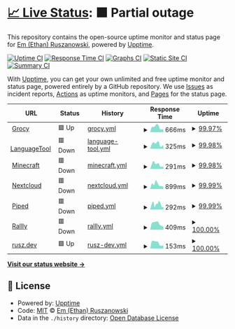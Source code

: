 # [📈 Live Status](https://ethanrusz.github.io/status): <!--live status--> **🟧 Partial outage**

This repository contains the open-source uptime monitor and status page for [Em (Ethan) Ruszanowski](https://rusz.dev), powered by [Upptime](https://github.com/upptime/upptime).

[![Uptime CI](https://github.com/ethanrusz/status/workflows/Uptime%20CI/badge.svg)](https://github.com/ethanrusz/status/actions?query=workflow%3A%22Uptime+CI%22)
[![Response Time CI](https://github.com/ethanrusz/status/workflows/Response%20Time%20CI/badge.svg)](https://github.com/ethanrusz/status/actions?query=workflow%3A%22Response+Time+CI%22)
[![Graphs CI](https://github.com/ethanrusz/status/workflows/Graphs%20CI/badge.svg)](https://github.com/ethanrusz/status/actions?query=workflow%3A%22Graphs+CI%22)
[![Static Site CI](https://github.com/ethanrusz/status/workflows/Static%20Site%20CI/badge.svg)](https://github.com/ethanrusz/status/actions?query=workflow%3A%22Static+Site+CI%22)
[![Summary CI](https://github.com/ethanrusz/status/workflows/Summary%20CI/badge.svg)](https://github.com/ethanrusz/status/actions?query=workflow%3A%22Summary+CI%22)

With [Upptime](https://upptime.js.org), you can get your own unlimited and free uptime monitor and status page, powered entirely by a GitHub repository. We use [Issues](https://github.com/ethanrusz/status/issues) as incident reports, [Actions](https://github.com/ethanrusz/status/actions) as uptime monitors, and [Pages](https://ethanrusz.github.io/status) for the status page.

<!--start: status pages-->
<!-- This summary is generated by Upptime (https://github.com/upptime/upptime) -->
<!-- Do not edit this manually, your changes will be overwritten -->
<!-- prettier-ignore -->
| URL | Status | History | Response Time | Uptime |
| --- | ------ | ------- | ------------- | ------ |
| <img alt="" src="https://icons.duckduckgo.com/ip3/grocy.beans.team.ico" height="13"> [Grocy](https://grocy.beans.team) | 🟩 Up | [grocy.yml](https://github.com/ethanrusz/status/commits/HEAD/history/grocy.yml) | <details><summary><img alt="Response time graph" src="./graphs/grocy/response-time-week.png" height="20"> 666ms</summary><br><a href="https://ethanrusz.github.io/status/history/grocy"><img alt="Response time 711" src="https://img.shields.io/endpoint?url=https%3A%2F%2Fraw.githubusercontent.com%2Fethanrusz%2Fstatus%2FHEAD%2Fapi%2Fgrocy%2Fresponse-time.json"></a><br><a href="https://ethanrusz.github.io/status/history/grocy"><img alt="24-hour response time 365" src="https://img.shields.io/endpoint?url=https%3A%2F%2Fraw.githubusercontent.com%2Fethanrusz%2Fstatus%2FHEAD%2Fapi%2Fgrocy%2Fresponse-time-day.json"></a><br><a href="https://ethanrusz.github.io/status/history/grocy"><img alt="7-day response time 666" src="https://img.shields.io/endpoint?url=https%3A%2F%2Fraw.githubusercontent.com%2Fethanrusz%2Fstatus%2FHEAD%2Fapi%2Fgrocy%2Fresponse-time-week.json"></a><br><a href="https://ethanrusz.github.io/status/history/grocy"><img alt="30-day response time 711" src="https://img.shields.io/endpoint?url=https%3A%2F%2Fraw.githubusercontent.com%2Fethanrusz%2Fstatus%2FHEAD%2Fapi%2Fgrocy%2Fresponse-time-month.json"></a><br><a href="https://ethanrusz.github.io/status/history/grocy"><img alt="1-year response time 711" src="https://img.shields.io/endpoint?url=https%3A%2F%2Fraw.githubusercontent.com%2Fethanrusz%2Fstatus%2FHEAD%2Fapi%2Fgrocy%2Fresponse-time-year.json"></a></details> | <details><summary><a href="https://ethanrusz.github.io/status/history/grocy">99.97%</a></summary><a href="https://ethanrusz.github.io/status/history/grocy"><img alt="All-time uptime 99.98%" src="https://img.shields.io/endpoint?url=https%3A%2F%2Fraw.githubusercontent.com%2Fethanrusz%2Fstatus%2FHEAD%2Fapi%2Fgrocy%2Fuptime.json"></a><br><a href="https://ethanrusz.github.io/status/history/grocy"><img alt="24-hour uptime 99.81%" src="https://img.shields.io/endpoint?url=https%3A%2F%2Fraw.githubusercontent.com%2Fethanrusz%2Fstatus%2FHEAD%2Fapi%2Fgrocy%2Fuptime-day.json"></a><br><a href="https://ethanrusz.github.io/status/history/grocy"><img alt="7-day uptime 99.97%" src="https://img.shields.io/endpoint?url=https%3A%2F%2Fraw.githubusercontent.com%2Fethanrusz%2Fstatus%2FHEAD%2Fapi%2Fgrocy%2Fuptime-week.json"></a><br><a href="https://ethanrusz.github.io/status/history/grocy"><img alt="30-day uptime 99.98%" src="https://img.shields.io/endpoint?url=https%3A%2F%2Fraw.githubusercontent.com%2Fethanrusz%2Fstatus%2FHEAD%2Fapi%2Fgrocy%2Fuptime-month.json"></a><br><a href="https://ethanrusz.github.io/status/history/grocy"><img alt="1-year uptime 99.98%" src="https://img.shields.io/endpoint?url=https%3A%2F%2Fraw.githubusercontent.com%2Fethanrusz%2Fstatus%2FHEAD%2Fapi%2Fgrocy%2Fuptime-year.json"></a></details>
| <img alt="" src="https://icons.duckduckgo.com/ip3/lt.beans.team.ico" height="13"> [LanguageTool](https://lt.beans.team/v2/languages) | 🟥 Down | [language-tool.yml](https://github.com/ethanrusz/status/commits/HEAD/history/language-tool.yml) | <details><summary><img alt="Response time graph" src="./graphs/language-tool/response-time-week.png" height="20"> 325ms</summary><br><a href="https://ethanrusz.github.io/status/history/language-tool"><img alt="Response time 404" src="https://img.shields.io/endpoint?url=https%3A%2F%2Fraw.githubusercontent.com%2Fethanrusz%2Fstatus%2FHEAD%2Fapi%2Flanguage-tool%2Fresponse-time.json"></a><br><a href="https://ethanrusz.github.io/status/history/language-tool"><img alt="24-hour response time 206" src="https://img.shields.io/endpoint?url=https%3A%2F%2Fraw.githubusercontent.com%2Fethanrusz%2Fstatus%2FHEAD%2Fapi%2Flanguage-tool%2Fresponse-time-day.json"></a><br><a href="https://ethanrusz.github.io/status/history/language-tool"><img alt="7-day response time 325" src="https://img.shields.io/endpoint?url=https%3A%2F%2Fraw.githubusercontent.com%2Fethanrusz%2Fstatus%2FHEAD%2Fapi%2Flanguage-tool%2Fresponse-time-week.json"></a><br><a href="https://ethanrusz.github.io/status/history/language-tool"><img alt="30-day response time 404" src="https://img.shields.io/endpoint?url=https%3A%2F%2Fraw.githubusercontent.com%2Fethanrusz%2Fstatus%2FHEAD%2Fapi%2Flanguage-tool%2Fresponse-time-month.json"></a><br><a href="https://ethanrusz.github.io/status/history/language-tool"><img alt="1-year response time 404" src="https://img.shields.io/endpoint?url=https%3A%2F%2Fraw.githubusercontent.com%2Fethanrusz%2Fstatus%2FHEAD%2Fapi%2Flanguage-tool%2Fresponse-time-year.json"></a></details> | <details><summary><a href="https://ethanrusz.github.io/status/history/language-tool">99.98%</a></summary><a href="https://ethanrusz.github.io/status/history/language-tool"><img alt="All-time uptime 99.90%" src="https://img.shields.io/endpoint?url=https%3A%2F%2Fraw.githubusercontent.com%2Fethanrusz%2Fstatus%2FHEAD%2Fapi%2Flanguage-tool%2Fuptime.json"></a><br><a href="https://ethanrusz.github.io/status/history/language-tool"><img alt="24-hour uptime 99.84%" src="https://img.shields.io/endpoint?url=https%3A%2F%2Fraw.githubusercontent.com%2Fethanrusz%2Fstatus%2FHEAD%2Fapi%2Flanguage-tool%2Fuptime-day.json"></a><br><a href="https://ethanrusz.github.io/status/history/language-tool"><img alt="7-day uptime 99.98%" src="https://img.shields.io/endpoint?url=https%3A%2F%2Fraw.githubusercontent.com%2Fethanrusz%2Fstatus%2FHEAD%2Fapi%2Flanguage-tool%2Fuptime-week.json"></a><br><a href="https://ethanrusz.github.io/status/history/language-tool"><img alt="30-day uptime 99.90%" src="https://img.shields.io/endpoint?url=https%3A%2F%2Fraw.githubusercontent.com%2Fethanrusz%2Fstatus%2FHEAD%2Fapi%2Flanguage-tool%2Fuptime-month.json"></a><br><a href="https://ethanrusz.github.io/status/history/language-tool"><img alt="1-year uptime 99.90%" src="https://img.shields.io/endpoint?url=https%3A%2F%2Fraw.githubusercontent.com%2Fethanrusz%2Fstatus%2FHEAD%2Fapi%2Flanguage-tool%2Fuptime-year.json"></a></details>
| <img alt="" src="https://icons.duckduckgo.com/ip3/horseplay.space.ico" height="13"> [Minecraft](https://horseplay.space) | 🟥 Down | [minecraft.yml](https://github.com/ethanrusz/status/commits/HEAD/history/minecraft.yml) | <details><summary><img alt="Response time graph" src="./graphs/minecraft/response-time-week.png" height="20"> 291ms</summary><br><a href="https://ethanrusz.github.io/status/history/minecraft"><img alt="Response time 295" src="https://img.shields.io/endpoint?url=https%3A%2F%2Fraw.githubusercontent.com%2Fethanrusz%2Fstatus%2FHEAD%2Fapi%2Fminecraft%2Fresponse-time.json"></a><br><a href="https://ethanrusz.github.io/status/history/minecraft"><img alt="24-hour response time 135" src="https://img.shields.io/endpoint?url=https%3A%2F%2Fraw.githubusercontent.com%2Fethanrusz%2Fstatus%2FHEAD%2Fapi%2Fminecraft%2Fresponse-time-day.json"></a><br><a href="https://ethanrusz.github.io/status/history/minecraft"><img alt="7-day response time 291" src="https://img.shields.io/endpoint?url=https%3A%2F%2Fraw.githubusercontent.com%2Fethanrusz%2Fstatus%2FHEAD%2Fapi%2Fminecraft%2Fresponse-time-week.json"></a><br><a href="https://ethanrusz.github.io/status/history/minecraft"><img alt="30-day response time 295" src="https://img.shields.io/endpoint?url=https%3A%2F%2Fraw.githubusercontent.com%2Fethanrusz%2Fstatus%2FHEAD%2Fapi%2Fminecraft%2Fresponse-time-month.json"></a><br><a href="https://ethanrusz.github.io/status/history/minecraft"><img alt="1-year response time 295" src="https://img.shields.io/endpoint?url=https%3A%2F%2Fraw.githubusercontent.com%2Fethanrusz%2Fstatus%2FHEAD%2Fapi%2Fminecraft%2Fresponse-time-year.json"></a></details> | <details><summary><a href="https://ethanrusz.github.io/status/history/minecraft">99.98%</a></summary><a href="https://ethanrusz.github.io/status/history/minecraft"><img alt="All-time uptime 99.78%" src="https://img.shields.io/endpoint?url=https%3A%2F%2Fraw.githubusercontent.com%2Fethanrusz%2Fstatus%2FHEAD%2Fapi%2Fminecraft%2Fuptime.json"></a><br><a href="https://ethanrusz.github.io/status/history/minecraft"><img alt="24-hour uptime 99.88%" src="https://img.shields.io/endpoint?url=https%3A%2F%2Fraw.githubusercontent.com%2Fethanrusz%2Fstatus%2FHEAD%2Fapi%2Fminecraft%2Fuptime-day.json"></a><br><a href="https://ethanrusz.github.io/status/history/minecraft"><img alt="7-day uptime 99.98%" src="https://img.shields.io/endpoint?url=https%3A%2F%2Fraw.githubusercontent.com%2Fethanrusz%2Fstatus%2FHEAD%2Fapi%2Fminecraft%2Fuptime-week.json"></a><br><a href="https://ethanrusz.github.io/status/history/minecraft"><img alt="30-day uptime 99.78%" src="https://img.shields.io/endpoint?url=https%3A%2F%2Fraw.githubusercontent.com%2Fethanrusz%2Fstatus%2FHEAD%2Fapi%2Fminecraft%2Fuptime-month.json"></a><br><a href="https://ethanrusz.github.io/status/history/minecraft"><img alt="1-year uptime 99.78%" src="https://img.shields.io/endpoint?url=https%3A%2F%2Fraw.githubusercontent.com%2Fethanrusz%2Fstatus%2FHEAD%2Fapi%2Fminecraft%2Fuptime-year.json"></a></details>
| <img alt="" src="https://icons.duckduckgo.com/ip3/cloud.beans.team.ico" height="13"> [Nextcloud](https://cloud.beans.team) | 🟥 Down | [nextcloud.yml](https://github.com/ethanrusz/status/commits/HEAD/history/nextcloud.yml) | <details><summary><img alt="Response time graph" src="./graphs/nextcloud/response-time-week.png" height="20"> 899ms</summary><br><a href="https://ethanrusz.github.io/status/history/nextcloud"><img alt="Response time 1076" src="https://img.shields.io/endpoint?url=https%3A%2F%2Fraw.githubusercontent.com%2Fethanrusz%2Fstatus%2FHEAD%2Fapi%2Fnextcloud%2Fresponse-time.json"></a><br><a href="https://ethanrusz.github.io/status/history/nextcloud"><img alt="24-hour response time 377" src="https://img.shields.io/endpoint?url=https%3A%2F%2Fraw.githubusercontent.com%2Fethanrusz%2Fstatus%2FHEAD%2Fapi%2Fnextcloud%2Fresponse-time-day.json"></a><br><a href="https://ethanrusz.github.io/status/history/nextcloud"><img alt="7-day response time 899" src="https://img.shields.io/endpoint?url=https%3A%2F%2Fraw.githubusercontent.com%2Fethanrusz%2Fstatus%2FHEAD%2Fapi%2Fnextcloud%2Fresponse-time-week.json"></a><br><a href="https://ethanrusz.github.io/status/history/nextcloud"><img alt="30-day response time 1076" src="https://img.shields.io/endpoint?url=https%3A%2F%2Fraw.githubusercontent.com%2Fethanrusz%2Fstatus%2FHEAD%2Fapi%2Fnextcloud%2Fresponse-time-month.json"></a><br><a href="https://ethanrusz.github.io/status/history/nextcloud"><img alt="1-year response time 1076" src="https://img.shields.io/endpoint?url=https%3A%2F%2Fraw.githubusercontent.com%2Fethanrusz%2Fstatus%2FHEAD%2Fapi%2Fnextcloud%2Fresponse-time-year.json"></a></details> | <details><summary><a href="https://ethanrusz.github.io/status/history/nextcloud">99.99%</a></summary><a href="https://ethanrusz.github.io/status/history/nextcloud"><img alt="All-time uptime 99.90%" src="https://img.shields.io/endpoint?url=https%3A%2F%2Fraw.githubusercontent.com%2Fethanrusz%2Fstatus%2FHEAD%2Fapi%2Fnextcloud%2Fuptime.json"></a><br><a href="https://ethanrusz.github.io/status/history/nextcloud"><img alt="24-hour uptime 99.92%" src="https://img.shields.io/endpoint?url=https%3A%2F%2Fraw.githubusercontent.com%2Fethanrusz%2Fstatus%2FHEAD%2Fapi%2Fnextcloud%2Fuptime-day.json"></a><br><a href="https://ethanrusz.github.io/status/history/nextcloud"><img alt="7-day uptime 99.99%" src="https://img.shields.io/endpoint?url=https%3A%2F%2Fraw.githubusercontent.com%2Fethanrusz%2Fstatus%2FHEAD%2Fapi%2Fnextcloud%2Fuptime-week.json"></a><br><a href="https://ethanrusz.github.io/status/history/nextcloud"><img alt="30-day uptime 99.90%" src="https://img.shields.io/endpoint?url=https%3A%2F%2Fraw.githubusercontent.com%2Fethanrusz%2Fstatus%2FHEAD%2Fapi%2Fnextcloud%2Fuptime-month.json"></a><br><a href="https://ethanrusz.github.io/status/history/nextcloud"><img alt="1-year uptime 99.90%" src="https://img.shields.io/endpoint?url=https%3A%2F%2Fraw.githubusercontent.com%2Fethanrusz%2Fstatus%2FHEAD%2Fapi%2Fnextcloud%2Fuptime-year.json"></a></details>
| <img alt="" src="https://icons.duckduckgo.com/ip3/piped.beans.team.ico" height="13"> [Piped](https://piped.beans.team) | 🟥 Down | [piped.yml](https://github.com/ethanrusz/status/commits/HEAD/history/piped.yml) | <details><summary><img alt="Response time graph" src="./graphs/piped/response-time-week.png" height="20"> 292ms</summary><br><a href="https://ethanrusz.github.io/status/history/piped"><img alt="Response time 353" src="https://img.shields.io/endpoint?url=https%3A%2F%2Fraw.githubusercontent.com%2Fethanrusz%2Fstatus%2FHEAD%2Fapi%2Fpiped%2Fresponse-time.json"></a><br><a href="https://ethanrusz.github.io/status/history/piped"><img alt="24-hour response time 144" src="https://img.shields.io/endpoint?url=https%3A%2F%2Fraw.githubusercontent.com%2Fethanrusz%2Fstatus%2FHEAD%2Fapi%2Fpiped%2Fresponse-time-day.json"></a><br><a href="https://ethanrusz.github.io/status/history/piped"><img alt="7-day response time 292" src="https://img.shields.io/endpoint?url=https%3A%2F%2Fraw.githubusercontent.com%2Fethanrusz%2Fstatus%2FHEAD%2Fapi%2Fpiped%2Fresponse-time-week.json"></a><br><a href="https://ethanrusz.github.io/status/history/piped"><img alt="30-day response time 353" src="https://img.shields.io/endpoint?url=https%3A%2F%2Fraw.githubusercontent.com%2Fethanrusz%2Fstatus%2FHEAD%2Fapi%2Fpiped%2Fresponse-time-month.json"></a><br><a href="https://ethanrusz.github.io/status/history/piped"><img alt="1-year response time 353" src="https://img.shields.io/endpoint?url=https%3A%2F%2Fraw.githubusercontent.com%2Fethanrusz%2Fstatus%2FHEAD%2Fapi%2Fpiped%2Fresponse-time-year.json"></a></details> | <details><summary><a href="https://ethanrusz.github.io/status/history/piped">99.99%</a></summary><a href="https://ethanrusz.github.io/status/history/piped"><img alt="All-time uptime 99.89%" src="https://img.shields.io/endpoint?url=https%3A%2F%2Fraw.githubusercontent.com%2Fethanrusz%2Fstatus%2FHEAD%2Fapi%2Fpiped%2Fuptime.json"></a><br><a href="https://ethanrusz.github.io/status/history/piped"><img alt="24-hour uptime 99.96%" src="https://img.shields.io/endpoint?url=https%3A%2F%2Fraw.githubusercontent.com%2Fethanrusz%2Fstatus%2FHEAD%2Fapi%2Fpiped%2Fuptime-day.json"></a><br><a href="https://ethanrusz.github.io/status/history/piped"><img alt="7-day uptime 99.99%" src="https://img.shields.io/endpoint?url=https%3A%2F%2Fraw.githubusercontent.com%2Fethanrusz%2Fstatus%2FHEAD%2Fapi%2Fpiped%2Fuptime-week.json"></a><br><a href="https://ethanrusz.github.io/status/history/piped"><img alt="30-day uptime 99.89%" src="https://img.shields.io/endpoint?url=https%3A%2F%2Fraw.githubusercontent.com%2Fethanrusz%2Fstatus%2FHEAD%2Fapi%2Fpiped%2Fuptime-month.json"></a><br><a href="https://ethanrusz.github.io/status/history/piped"><img alt="1-year uptime 99.89%" src="https://img.shields.io/endpoint?url=https%3A%2F%2Fraw.githubusercontent.com%2Fethanrusz%2Fstatus%2FHEAD%2Fapi%2Fpiped%2Fuptime-year.json"></a></details>
| <img alt="" src="https://icons.duckduckgo.com/ip3/rallly.beans.team.ico" height="13"> [Rallly](https://rallly.beans.team) | 🟥 Down | [rallly.yml](https://github.com/ethanrusz/status/commits/HEAD/history/rallly.yml) | <details><summary><img alt="Response time graph" src="./graphs/rallly/response-time-week.png" height="20"> 409ms</summary><br><a href="https://ethanrusz.github.io/status/history/rallly"><img alt="Response time 427" src="https://img.shields.io/endpoint?url=https%3A%2F%2Fraw.githubusercontent.com%2Fethanrusz%2Fstatus%2FHEAD%2Fapi%2Frallly%2Fresponse-time.json"></a><br><a href="https://ethanrusz.github.io/status/history/rallly"><img alt="24-hour response time 203" src="https://img.shields.io/endpoint?url=https%3A%2F%2Fraw.githubusercontent.com%2Fethanrusz%2Fstatus%2FHEAD%2Fapi%2Frallly%2Fresponse-time-day.json"></a><br><a href="https://ethanrusz.github.io/status/history/rallly"><img alt="7-day response time 409" src="https://img.shields.io/endpoint?url=https%3A%2F%2Fraw.githubusercontent.com%2Fethanrusz%2Fstatus%2FHEAD%2Fapi%2Frallly%2Fresponse-time-week.json"></a><br><a href="https://ethanrusz.github.io/status/history/rallly"><img alt="30-day response time 427" src="https://img.shields.io/endpoint?url=https%3A%2F%2Fraw.githubusercontent.com%2Fethanrusz%2Fstatus%2FHEAD%2Fapi%2Frallly%2Fresponse-time-month.json"></a><br><a href="https://ethanrusz.github.io/status/history/rallly"><img alt="1-year response time 427" src="https://img.shields.io/endpoint?url=https%3A%2F%2Fraw.githubusercontent.com%2Fethanrusz%2Fstatus%2FHEAD%2Fapi%2Frallly%2Fresponse-time-year.json"></a></details> | <details><summary><a href="https://ethanrusz.github.io/status/history/rallly">100.00%</a></summary><a href="https://ethanrusz.github.io/status/history/rallly"><img alt="All-time uptime 100.00%" src="https://img.shields.io/endpoint?url=https%3A%2F%2Fraw.githubusercontent.com%2Fethanrusz%2Fstatus%2FHEAD%2Fapi%2Frallly%2Fuptime.json"></a><br><a href="https://ethanrusz.github.io/status/history/rallly"><img alt="24-hour uptime 99.99%" src="https://img.shields.io/endpoint?url=https%3A%2F%2Fraw.githubusercontent.com%2Fethanrusz%2Fstatus%2FHEAD%2Fapi%2Frallly%2Fuptime-day.json"></a><br><a href="https://ethanrusz.github.io/status/history/rallly"><img alt="7-day uptime 100.00%" src="https://img.shields.io/endpoint?url=https%3A%2F%2Fraw.githubusercontent.com%2Fethanrusz%2Fstatus%2FHEAD%2Fapi%2Frallly%2Fuptime-week.json"></a><br><a href="https://ethanrusz.github.io/status/history/rallly"><img alt="30-day uptime 100.00%" src="https://img.shields.io/endpoint?url=https%3A%2F%2Fraw.githubusercontent.com%2Fethanrusz%2Fstatus%2FHEAD%2Fapi%2Frallly%2Fuptime-month.json"></a><br><a href="https://ethanrusz.github.io/status/history/rallly"><img alt="1-year uptime 100.00%" src="https://img.shields.io/endpoint?url=https%3A%2F%2Fraw.githubusercontent.com%2Fethanrusz%2Fstatus%2FHEAD%2Fapi%2Frallly%2Fuptime-year.json"></a></details>
| <img alt="" src="https://icons.duckduckgo.com/ip3/rusz.dev.ico" height="13"> [rusz.dev](https://rusz.dev) | 🟩 Up | [rusz-dev.yml](https://github.com/ethanrusz/status/commits/HEAD/history/rusz-dev.yml) | <details><summary><img alt="Response time graph" src="./graphs/rusz-dev/response-time-week.png" height="20"> 153ms</summary><br><a href="https://ethanrusz.github.io/status/history/rusz-dev"><img alt="Response time 140" src="https://img.shields.io/endpoint?url=https%3A%2F%2Fraw.githubusercontent.com%2Fethanrusz%2Fstatus%2FHEAD%2Fapi%2Frusz-dev%2Fresponse-time.json"></a><br><a href="https://ethanrusz.github.io/status/history/rusz-dev"><img alt="24-hour response time 85" src="https://img.shields.io/endpoint?url=https%3A%2F%2Fraw.githubusercontent.com%2Fethanrusz%2Fstatus%2FHEAD%2Fapi%2Frusz-dev%2Fresponse-time-day.json"></a><br><a href="https://ethanrusz.github.io/status/history/rusz-dev"><img alt="7-day response time 153" src="https://img.shields.io/endpoint?url=https%3A%2F%2Fraw.githubusercontent.com%2Fethanrusz%2Fstatus%2FHEAD%2Fapi%2Frusz-dev%2Fresponse-time-week.json"></a><br><a href="https://ethanrusz.github.io/status/history/rusz-dev"><img alt="30-day response time 140" src="https://img.shields.io/endpoint?url=https%3A%2F%2Fraw.githubusercontent.com%2Fethanrusz%2Fstatus%2FHEAD%2Fapi%2Frusz-dev%2Fresponse-time-month.json"></a><br><a href="https://ethanrusz.github.io/status/history/rusz-dev"><img alt="1-year response time 140" src="https://img.shields.io/endpoint?url=https%3A%2F%2Fraw.githubusercontent.com%2Fethanrusz%2Fstatus%2FHEAD%2Fapi%2Frusz-dev%2Fresponse-time-year.json"></a></details> | <details><summary><a href="https://ethanrusz.github.io/status/history/rusz-dev">100.00%</a></summary><a href="https://ethanrusz.github.io/status/history/rusz-dev"><img alt="All-time uptime 100.00%" src="https://img.shields.io/endpoint?url=https%3A%2F%2Fraw.githubusercontent.com%2Fethanrusz%2Fstatus%2FHEAD%2Fapi%2Frusz-dev%2Fuptime.json"></a><br><a href="https://ethanrusz.github.io/status/history/rusz-dev"><img alt="24-hour uptime 100.00%" src="https://img.shields.io/endpoint?url=https%3A%2F%2Fraw.githubusercontent.com%2Fethanrusz%2Fstatus%2FHEAD%2Fapi%2Frusz-dev%2Fuptime-day.json"></a><br><a href="https://ethanrusz.github.io/status/history/rusz-dev"><img alt="7-day uptime 100.00%" src="https://img.shields.io/endpoint?url=https%3A%2F%2Fraw.githubusercontent.com%2Fethanrusz%2Fstatus%2FHEAD%2Fapi%2Frusz-dev%2Fuptime-week.json"></a><br><a href="https://ethanrusz.github.io/status/history/rusz-dev"><img alt="30-day uptime 100.00%" src="https://img.shields.io/endpoint?url=https%3A%2F%2Fraw.githubusercontent.com%2Fethanrusz%2Fstatus%2FHEAD%2Fapi%2Frusz-dev%2Fuptime-month.json"></a><br><a href="https://ethanrusz.github.io/status/history/rusz-dev"><img alt="1-year uptime 100.00%" src="https://img.shields.io/endpoint?url=https%3A%2F%2Fraw.githubusercontent.com%2Fethanrusz%2Fstatus%2FHEAD%2Fapi%2Frusz-dev%2Fuptime-year.json"></a></details>

<!--end: status pages-->

[**Visit our status website →**](https://ethanrusz.github.io/status)

## 📄 License

- Powered by: [Upptime](https://github.com/upptime/upptime)
- Code: [MIT](./LICENSE) © [Em (Ethan) Ruszanowski](https://rusz.dev)
- Data in the `./history` directory: [Open Database License](https://opendatacommons.org/licenses/odbl/1-0/)
